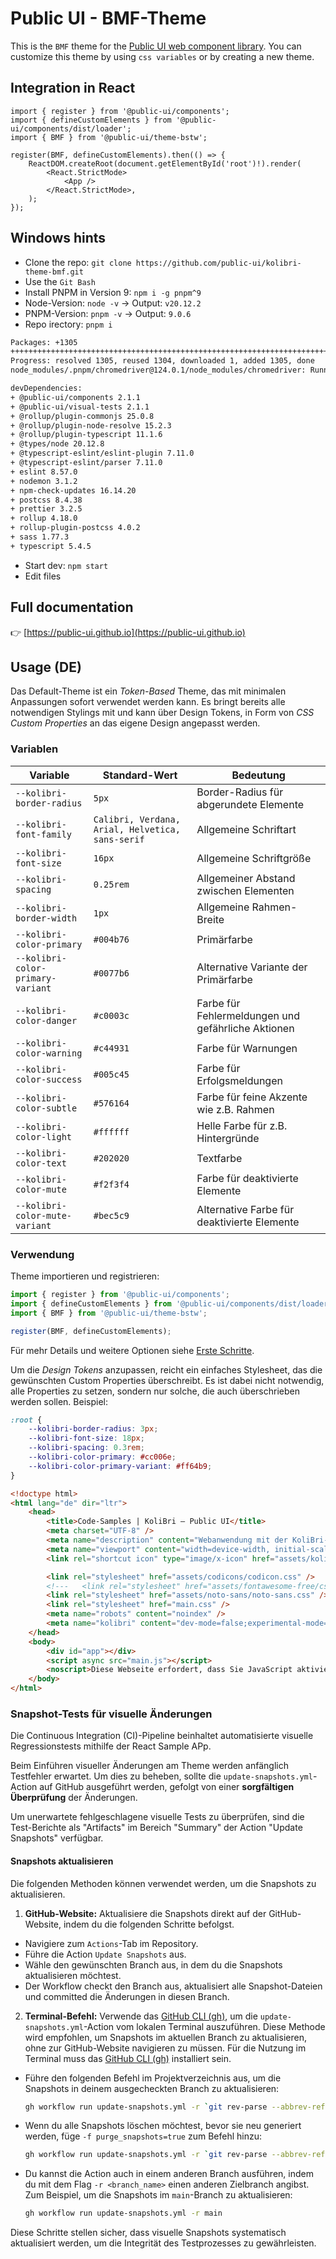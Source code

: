 # Public UI - BMF-Theme

This is the `BMF` theme for the [Public UI web component library](https://public-ui.github.io). You can customize this theme by using `css variables` or by creating a new theme.

## Integration in React

```tsx
import { register } from '@public-ui/components';
import { defineCustomElements } from '@public-ui/components/dist/loader';
import { BMF } from '@public-ui/theme-bstw';

register(BMF, defineCustomElements).then(() => {
	ReactDOM.createRoot(document.getElementById('root')!).render(
		<React.StrictMode>
			<App />
		</React.StrictMode>,
	);
});
```

## Windows hints

- Clone the repo: `git clone https://github.com/public-ui/kolibri-theme-bmf.git`
- Use the `Git Bash`
- Install PNPM in Version 9: `npm i -g pnpm^9`
- Node-Version: `node -v` -> Output: `v20.12.2`
- PNPM-Version: `pnpm -v` -> Output: `9.0.6`
- Repo irectory: `pnpm i`

```bash
Packages: +1305
+++++++++++++++++++++++++++++++++++++++++++++++++++++++++++++++++++++++++++++++++++++++++++++++++++++++++++++++++++
Progress: resolved 1305, reused 1304, downloaded 1, added 1305, done
node_modules/.pnpm/chromedriver@124.0.1/node_modules/chromedriver: Running install script, done in 3.2s

devDependencies:
+ @public-ui/components 2.1.1
+ @public-ui/visual-tests 2.1.1
+ @rollup/plugin-commonjs 25.0.8
+ @rollup/plugin-node-resolve 15.2.3
+ @rollup/plugin-typescript 11.1.6
+ @types/node 20.12.8
+ @typescript-eslint/eslint-plugin 7.11.0
+ @typescript-eslint/parser 7.11.0
+ eslint 8.57.0
+ nodemon 3.1.2
+ npm-check-updates 16.14.20
+ postcss 8.4.38
+ prettier 3.2.5
+ rollup 4.18.0
+ rollup-plugin-postcss 4.0.2
+ sass 1.77.3
+ typescript 5.4.5
```

- Start dev: `npm start`
- Edit files

## Full documentation

👉 [https://public-ui.github.io](https://public-ui.github.io)

## Usage (DE)

Das Default-Theme ist ein _Token-Based_ Theme, das mit minimalen Anpassungen sofort verwendet werden kann. Es bringt bereits alle notwendigen Stylings mit und kann
über Design Tokens, in Form von _CSS Custom Properties_ an das eigene Design angepasst werden.

### Variablen

| Variable                          | Standard-Wert                                    | Bedeutung                                          |
| --------------------------------- | ------------------------------------------------ | -------------------------------------------------- |
| `--kolibri-border-radius`         | `5px`                                            | Border-Radius für abgerundete Elemente             |
| `--kolibri-font-family`           | `Calibri, Verdana, Arial, Helvetica, sans-serif` | Allgemeine Schriftart                              |
| `--kolibri-font-size`             | `16px`                                           | Allgemeine Schriftgröße                            |
| `--kolibri-spacing`               | `0.25rem`                                        | Allgemeiner Abstand zwischen Elementen             |
| `--kolibri-border-width`          | `1px`                                            | Allgemeine Rahmen-Breite                           |
| `--kolibri-color-primary`         | `#004b76`                                        | Primärfarbe                                        |
| `--kolibri-color-primary-variant` | `#0077b6`                                        | Alternative Variante der Primärfarbe               |
| `--kolibri-color-danger`          | `#c0003c`                                        | Farbe für Fehlermeldungen und gefährliche Aktionen |
| `--kolibri-color-warning`         | `#c44931`                                        | Farbe für Warnungen                                |
| `--kolibri-color-success`         | `#005c45`                                        | Farbe für Erfolgsmeldungen                         |
| `--kolibri-color-subtle`          | `#576164`                                        | Farbe für feine Akzente wie z.B. Rahmen            |
| `--kolibri-color-light`           | `#ffffff`                                        | Helle Farbe für z.B. Hintergründe                  |
| `--kolibri-color-text`            | `#202020`                                        | Textfarbe                                          |
| `--kolibri-color-mute`            | `#f2f3f4`                                        | Farbe für deaktivierte Elemente                    |
| `--kolibri-color-mute-variant`    | `#bec5c9`                                        | Alternative Farbe für deaktivierte Elemente        |

### Verwendung

Theme importieren und registrieren:

```js
import { register } from '@public-ui/components';
import { defineCustomElements } from '@public-ui/components/dist/loader';
import { BMF } from '@public-ui/theme-bstw';

register(BMF, defineCustomElements);
```

Für mehr Details und weitere Optionen siehe [Erste Schritte](https://public-ui.github.io/docs/get-started/first-steps#einbinden-in-ein-bestehendes-projekt).

Um die _Design Tokens_ anzupassen, reicht ein einfaches Stylesheet, das die gewünschten Custom Properties überschreibt. Es ist dabei nicht notwendig, alle Properties zu setzen, sondern nur solche, die auch überschrieben werden sollen. Beispiel:

```css
:root {
	--kolibri-border-radius: 3px;
	--kolibri-font-size: 18px;
	--kolibri-spacing: 0.3rem;
	--kolibri-color-primary: #cc006e;
	--kolibri-color-primary-variant: #ff64b9;
}
```

```html
<!doctype html>
<html lang="de" dir="ltr">
	<head>
		<title>Code-Samples | KoliBri – Public UI</title>
		<meta charset="UTF-8" />
		<meta name="description" content="Webanwendung mit der KoliBri-Komponentenbibliothek." />
		<meta name="viewport" content="width=device-width, initial-scale=1" />
		<link rel="shortcut icon" type="image/x-icon" href="assets/kolibri.ico" />

		<link rel="stylesheet" href="assets/codicons/codicon.css" />
		<!---	<link rel="stylesheet" href="assets/fontawesome-free/css/all.min.css" />-->
		<link rel="stylesheet" href="assets/noto-sans/noto-sans.css" />
		<link rel="stylesheet" href="main.css" />
		<meta name="robots" content="noindex" />
		<meta name="kolibri" content="dev-mode=false;experimental-mode=true;" />
	</head>
	<body>
		<div id="app"></div>
		<script async src="main.js"></script>
		<noscript>Diese Webseite erfordert, dass Sie JavaScript aktivieren.</noscript>
	</body>
</html>
```

### Snapshot-Tests für visuelle Änderungen

Die Continuous Integration (CI)-Pipeline beinhaltet automatisierte visuelle Regressionstests mithilfe der React Sample APp.

Beim Einführen visueller Änderungen am Theme werden anfänglich Testfehler erwartet. Um dies zu beheben, sollte die
`update-snapshots.yml`-Action auf GitHub ausgeführt werden, gefolgt von einer **sorgfältigen Überprüfung** der Änderungen.

Um unerwartete fehlgeschlagene visuelle Tests zu überprüfen, sind die Test-Berichte als "Artifacts" im Bereich "Summary" der Action "Update Snapshots" verfügbar.

#### Snapshots aktualisieren

Die folgenden Methoden können verwendet werden, um die Snapshots zu aktualisieren.

1. **GitHub-Website:** Aktualisiere die Snapshots direkt auf der GitHub-Website, indem du die folgenden Schritte befolgst.

- Navigiere zum `Actions`-Tab im Repository.
- Führe die Action `Update Snapshots` aus.
- Wähle den gewünschten Branch aus, in dem du die Snapshots aktualisieren möchtest.
- Der Workflow checkt den Branch aus, aktualisiert alle Snapshot-Dateien und committed die Änderungen in diesen Branch.

2. **Terminal-Befehl:** Verwende das [GitHub CLI (gh)](https://cli.github.com/), um die `update-snapshots.yml`-Action vom lokalen Terminal auszuführen. Diese Methode wird empfohlen, um Snapshots im aktuellen Branch zu aktualisieren, ohne zur GitHub-Website navigieren zu müssen. Für die Nutzung im Terminal muss das [GitHub CLI (gh)](https://cli.github.com/) installiert sein.

- Führe den folgenden Befehl im Projektverzeichnis aus, um die Snapshots in deinem ausgecheckten Branch zu aktualisieren:
  ```bash
  gh workflow run update-snapshots.yml -r `git rev-parse --abbrev-ref HEAD`
  ```
- Wenn du alle Snapshots löschen möchtest, bevor sie neu generiert werden, füge `-f purge_snapshots=true` zum Befehl hinzu:
  ```bash
  gh workflow run update-snapshots.yml -r `git rev-parse --abbrev-ref HEAD` -f purge_snapshots=true
  ```
- Du kannst die Action auch in einem anderen Branch ausführen, indem du mit dem Flag `-r <branch_name>` einen anderen Zielbranch angibst. Zum Beispiel, um die Snapshots im `main`-Branch zu aktualisieren:
  ```bash
  gh workflow run update-snapshots.yml -r main
  ```

Diese Schritte stellen sicher, dass visuelle Snapshots systematisch aktualisiert werden, um die Integrität des Testprozesses zu gewährleisten.
